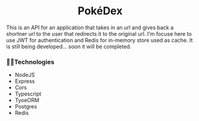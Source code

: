 <h1 align="center"> PokéDex</h1>

This is an API for an application that takes in an url and gives back a shortner url to the user that redirects it to the original url.
I'm focuse here to use JWT for authentication and Redis for in-memory store used as cache.
It is still being developed... soon it will be completed.

### 🔹🔹Technologies
- NodeJS
- Express
- Cors
- Typescript
- TyoeORM
- Postgres
- Redis
